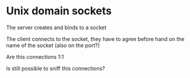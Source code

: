 # Unix domain sockets

The server creates and binds to a socket



The client connects to the socket, they have to agree before hand on the name
of the socket (also on the port?)

Are this connections 1:1


Is still possible to sniff this connections?


